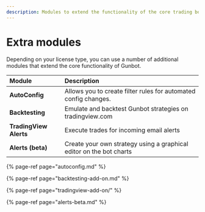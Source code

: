 ```yaml
---
description: Modules to extend the functionality of the core trading bot.
---
```


# Extra modules

Depending on your license type, you can use a number of additional modules that extend the core functionality of Gunbot.

| Module | Description |
| :--- | :--- |
| **AutoConfig** | Allows you to create filter rules for automated config changes. |
| **Backtesting** | Emulate and backtest Gunbot strategies on tradingview.com  |
| **TradingView Alerts** | Execute trades for incoming email alerts |
| **Alerts \(beta\)** | Create your own strategy using a graphical editor on the bot charts |

 

{% page-ref page="autoconfig.md" %}

{% page-ref page="backtesting-add-on.md" %}

{% page-ref page="tradingview-add-on/" %}

{% page-ref page="alerts-beta.md" %}



